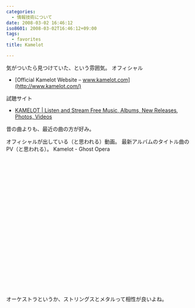 ```yaml
---
categories:
  - 情報技術について
date: 2008-03-02 16:46:12
iso8601: 2008-03-02T16:46:12+09:00
tags:
  - favorites
title: Kamelot

---
```


気がついたら見つけていた、という雰囲気。
オフィシャル

- [Official Kamelot Website – www.kamelot.com](http://www.kamelot.com/)

試聴サイト

- [KAMELOT | Listen and Stream Free Music, Albums, New Releases, Photos, Videos](https://myspace.com/kamelot)

昔の曲よりも、最近の曲の方が好み。


オフィシャルが出している（と思われる）動画。
最新アルバムのタイトル曲のPV（と思われる）。
Kamelot - Ghost Opera
<object width="425" height="355">
  <param name="movie" value="http://www.youtube.com/v/J-TUufvK0gU">
  </param>
  <param name="wmode" value="transparent">
  </param><embed src="http://www.youtube.com/v/J-TUufvK0gU" type="application/x-shockwave-flash" wmode="transparent" width="425" height="355"></embed></object>

オーケストラというか、ストリングスとメタルって相性が良いよね。
